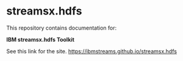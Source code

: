 # streamsx.hdfs

This repository contains documentation for:

**IBM streamsx.hdfs Toolkit**

See this link for the site. https://ibmstreams.github.io/streamsx.hdfs
